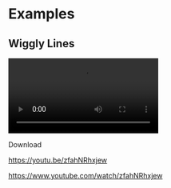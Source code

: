 # Examples

## Wiggly Lines

<video src="https://www.youtube.com/shorts/zfahNRhxjew"/>{preview-src=image.png}

Download <resource src="LWwigglyLines.zip"/>


https://youtu.be/zfahNRhxjew

https://www.youtube.com/watch/zfahNRhxjew